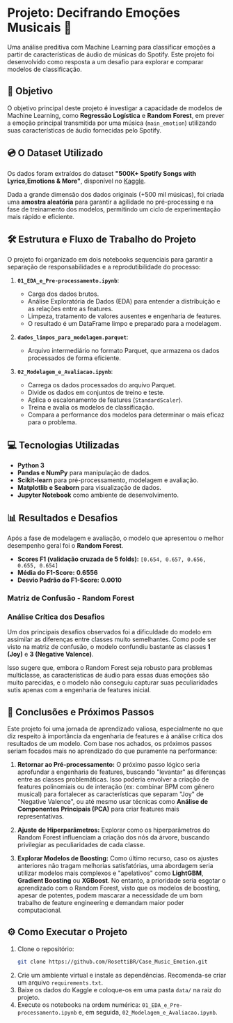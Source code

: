 # Projeto: Decifrando Emoções Musicais 🎵

Uma análise preditiva com Machine Learning para classificar emoções a partir de características de áudio de músicas do Spotify. Este projeto foi desenvolvido como resposta a um desafio para explorar e comparar modelos de classificação.

## 🎯 Objetivo

O objetivo principal deste projeto é investigar a capacidade de modelos de Machine Learning, como **Regressão Logística** e **Random Forest**, em prever a emoção principal transmitida por uma música (`main_emotion`) utilizando suas características de áudio fornecidas pelo Spotify.

## 💿 O Dataset Utilizado

Os dados foram extraídos do dataset **"500K+ Spotify Songs with Lyrics,Emotions & More"**, disponível no [Kaggle](https://www.google.com/search?q=https://www.kaggle.com/datasets/suraj520/500k-spotify-songs-with-lyrics-emotions-more).

Dada a grande dimensão dos dados originais (+500 mil músicas), foi criada uma **amostra aleatória** para garantir a agilidade no pré-processing e na fase de treinamento dos modelos, permitindo um ciclo de experimentação mais rápido e eficiente.

## 🛠️ Estrutura e Fluxo de Trabalho do Projeto

O projeto foi organizado em dois notebooks sequenciais para garantir a separação de responsabilidades e a reprodutibilidade do processo:

1.  **`01_EDA_e_Pre-processamento.ipynb`**:

      * Carga dos dados brutos.
      * Análise Exploratória de Dados (EDA) para entender a distribuição e as relações entre as features.
      * Limpeza, tratamento de valores ausentes e engenharia de features.
      * O resultado é um DataFrame limpo e preparado para a modelagem.

2.  **`dados_limpos_para_modelagem.parquet`**:

      * Arquivo intermediário no formato Parquet, que armazena os dados processados de forma eficiente.

3.  **`02_Modelagem_e_Avaliacao.ipynb`**:

      * Carrega os dados processados do arquivo Parquet.
      * Divide os dados em conjuntos de treino e teste.
      * Aplica o escalonamento de features (`StandardScaler`).
      * Treina e avalia os modelos de classificação.
      * Compara a performance dos modelos para determinar o mais eficaz para o problema.

## 💻 Tecnologias Utilizadas

  * **Python 3**
  * **Pandas e NumPy** para manipulação de dados.
  * **Scikit-learn** para pré-processamento, modelagem e avaliação.
  * **Matplotlib e Seaborn** para visualização de dados.
  * **Jupyter Notebook** como ambiente de desenvolvimento.

## 📊 Resultados e Desafios

Após a fase de modelagem e avaliação, o modelo que apresentou o melhor desempenho geral foi o **Random Forest**.

  * **Scores F1 (validação cruzada de 5 folds):** `[0.654, 0.657, 0.656, 0.655, 0.654]`
  * **Média do F1-Score:** **0.6556**
  * **Desvio Padrão do F1-Score:** **0.0010**

### Matriz de Confusão - Random Forest

### Análise Crítica dos Desafios

Um dos principais desafios observados foi a dificuldade do modelo em assimilar as diferenças entre classes muito semelhantes. Como pode ser visto na matriz de confusão, o modelo confundiu bastante as classes **1 (Joy)** e **3 (Negative Valence)**.

Isso sugere que, embora o Random Forest seja robusto para problemas multiclasse, as características de áudio para essas duas emoções são muito parecidas, e o modelo não conseguiu capturar suas peculiaridades sutis apenas com a engenharia de features inicial.

## 🚀 Conclusões e Próximos Passos

Este projeto foi uma jornada de aprendizado valiosa, especialmente no que diz respeito à importância da engenharia de features e à análise crítica dos resultados de um modelo. Com base nos achados, os próximos passos seriam focados mais no aprendizado do que puramente na performance:

1.  **Retornar ao Pré-processamento:** O próximo passo lógico seria aprofundar a engenharia de features, buscando "levantar" as diferenças entre as classes problemáticas. Isso poderia envolver a criação de features polinomiais ou de interação (ex: combinar BPM com gênero musical) para fortalecer as características que separam "Joy" de "Negative Valence", ou até mesmo usar técnicas como **Análise de Componentes Principais (PCA)** para criar features mais representativas.

2.  **Ajuste de Hiperparâmetros:** Explorar como os hiperparâmetros do Random Forest influenciam a criação dos nós da árvore, buscando privilegiar as peculiaridades de cada classe.

3.  **Explorar Modelos de Boosting:** Como último recurso, caso os ajustes anteriores não tragam melhorias satisfatórias, uma abordagem seria utilizar modelos mais complexos e "apelativos" como **LightGBM**, **Gradient Boosting** ou **XGBoost**. No entanto, a prioridade seria esgotar o aprendizado com o Random Forest, visto que os modelos de boosting, apesar de potentes, podem mascarar a necessidade de um bom trabalho de feature engineering e demandam maior poder computacional.

## ⚙️ Como Executar o Projeto

1.  Clone o repositório:
    ```bash
    git clone https://github.com/RosettiBR/Case_Music_Emotion.git
    ```
2.  Crie um ambiente virtual e instale as dependências. Recomenda-se criar um arquivo `requirements.txt`.
3.  Baixe os dados do Kaggle e coloque-os em uma pasta `data/` na raiz do projeto.
4.  Execute os notebooks na ordem numérica: `01_EDA_e_Pre-processamento.ipynb` e, em seguida, `02_Modelagem_e_Avaliacao.ipynb`.
